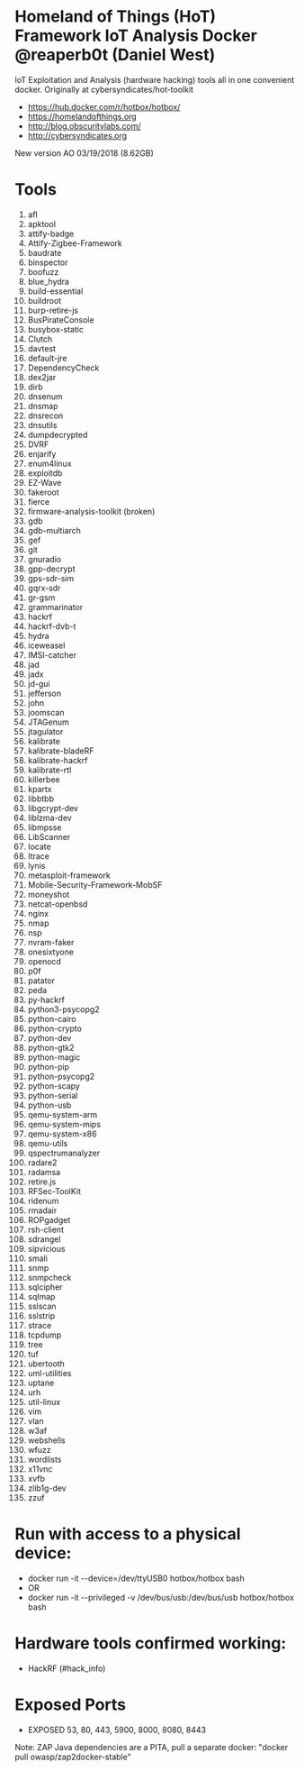 # Homeland of Things (HoT) Framework IoT Analysis Docker @reaperb0t (Daniel West)

IoT Exploitation and Analysis (hardware hacking) tools all in one convenient docker. Originally at cybersyndicates/hot-toolkit

* https://hub.docker.com/r/hotbox/hotbox/
* https://homelandofthings.org
* http://blog.obscuritylabs.com/
* http://cybersyndicates.org

New version AO 03/19/2018 (8.62GB)

# Tools

1. afl
2. apktool
3. attify-badge
4. Attify-Zigbee-Framework
5. baudrate
6. binspector
7. boofuzz
8. blue_hydra
9. build-essential
10. buildroot
11. burp-retire-js
12. BusPirateConsole
13. busybox-static
14. Clutch
15. davtest
16. default-jre
17. DependencyCheck
18. dex2jar
19. dirb
20. dnsenum
21. dnsmap
22. dnsrecon
23. dnsutils
24. dumpdecrypted
25. DVRF
26. enjarify
27. enum4linux
28. exploitdb
29. EZ-Wave
30. fakeroot
31. fierce
32. firmware-analysis-toolkit (broken)
33. gdb
34. gdb-multiarch
35. gef
36. git
37. gnuradio
38. gpp-decrypt
39. gps-sdr-sim
40. gqrx-sdr
41. gr-gsm
42. grammarinator
43. hackrf
44. hackrf-dvb-t
45. hydra
46. iceweasel
47. IMSI-catcher
48. jad
49. jadx
50. jd-gui
51. jefferson
52. john
53. joomscan
54. JTAGenum
55. jtagulator
56. kalibrate
57. kalibrate-bladeRF
58. kalibrate-hackrf
59. kalibrate-rtl
60. killerbee
61. kpartx
62. libbtbb
63. libgcrypt-dev
64. liblzma-dev
65. libmpsse
66. LibScanner
67. locate
68. ltrace
69. lynis
70. metasploit-framework
71. Mobile-Security-Framework-MobSF
72. moneyshot
73. netcat-openbsd
74. nginx
75. nmap
76. nsp
77. nvram-faker
78. onesixtyone
79. openocd
80. p0f
81. patator
82. peda
83. py-hackrf
84. python3-psycopg2
85. python-cairo
86. python-crypto
87. python-dev
88. python-gtk2
89. python-magic
90. python-pip
91. python-psycopg2
92. python-scapy
93. python-serial
94. python-usb
95. qemu-system-arm
96. qemu-system-mips
97. qemu-system-x86
98. qemu-utils
99. qspectrumanalyzer
100. radare2
101. radamsa
102. retire.js
103. RFSec-ToolKit
104. ridenum
105. rmadair
106. ROPgadget
107. rsh-client
108. sdrangel
109. sipvicious
110. smali
111. snmp
112. snmpcheck
113. sqlcipher
114. sqlmap
115. sslscan
116. sslstrip
117. strace
118. tcpdump
119. tree
120. tuf
121. ubertooth
122. uml-utilities
123. uptane
124. urh
125. util-linux
126. vim
127. vlan
128. w3af
129. webshells
130. wfuzz
131. wordlists
132. x11vnc
133. xvfb
134. zlib1g-dev
135. zzuf

# Run with access to a physical device:
* docker run -it --device=/dev/ttyUSB0 hotbox/hotbox bash
* OR
* docker run -it --privileged -v /dev/bus/usb:/dev/bus/usb hotbox/hotbox bash

# Hardware tools confirmed working:
* HackRF (#hack_info)

# Exposed Ports
* EXPOSED 53, 80, 443, 5900, 8000, 8080, 8443

Note: ZAP Java dependencies are a PITA, pull a separate docker: "docker pull owasp/zap2docker-stable"
